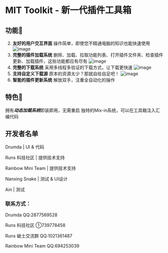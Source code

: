 # MIT Toolkit - 新一代插件工具箱
## 功能💪
2. **友好的用户交互界面** 操作简单，即使您不精通电脑的知识也能快速使用
![image](https://github.com/user-attachments/assets/67de821d-d96a-4f6d-92cf-d058d91f6690)
4. **完整的插件加载系统** 删除、加载、拉取功能列表、打开插件文件夹、检查插件更新、加载插件，这些功能都应有尽有
![image](https://github.com/user-attachments/assets/f505686c-b07c-44dd-a8c9-32dc0f188ea3)
6. **完整的下载系统** 采用多线程多验证的下载方式，让下载更快速
![image](https://github.com/user-attachments/assets/5832b9ea-a3f8-4ec5-971f-b98db7c6367a)
8. **支持自定义下载源** 原本的资源太少？那就自给自足吧！
![image](https://github.com/user-attachments/assets/b0c4cc91-1bf4-476b-95bb-caa8a7e243ee)
10. **智能的插件更新系统** 解放双手，注重全自动化的操作
## 特色🌟
拥有***动态加载系统***即装即用，无需重启
独特的Mix-in系统，可以在工具箱注入汇编代码
## 开发者名单
Drumda | UI & 代码

Runs 科技社区 | 提供技术支持

Rainbow Mini Team | 提供技术支持

Nanxing Snake | 测试 & UI设计

Ain | 测试

### 联系方式：

Drumda QQ:2877569528

Runs 科技社区 ①739778458

Runs 破土交流群 QQ:1021361487

Rainbow Mini Team QQ:694253039

